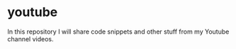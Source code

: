 # youtube
In this repository I will share code snippets and other stuff from my Youtube channel videos.
